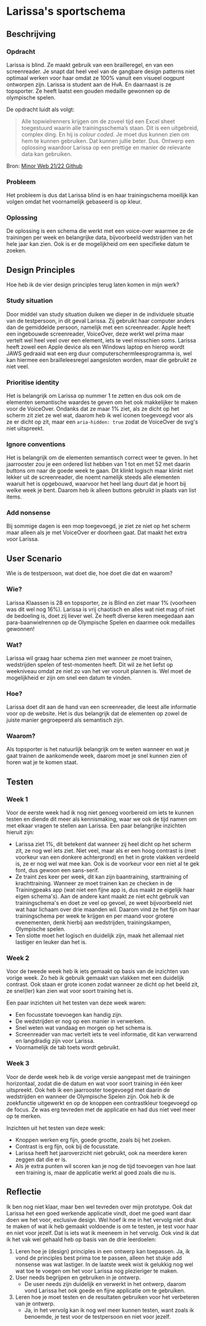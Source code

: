 # Larissa's sportschema

## Beschrijving

### Opdracht

Larissa is blind. Ze maakt gebruik van een brailleregel, en van een screenreader. Je snapt dat heel veel van de gangbare design patterns niet optimaal werken voor haar omdat ze 100% vanuit een visueel oogpunt ontworpen zijn. Larissa is student aan de HvA. En daarnaast is ze topsporter. Ze heeft laatst een gouden medaille gewonnen op de olympische spelen.

De opdracht luidt als volgt:

> Alle topwielrenners krijgen om de zoveel tijd een Excel sheet toegestuurd waarin alle trainingsschema’s staan. Dit is een uitgebreid, complex ding. En hij is _colour coded_. Je moet dus kunnen zien om hem te kunnen gebruiken. Dat kunnen jullie beter. Dus. Ontwerp een oplossing waardoor Larissa op een prettige en manier de relevante data kan gebruiken.

Bron: [Minor Web 21/22 Github](https://github.com/cmda-minor-web/human-centered-design-2122/blob/main/course/opdracht-human-centered-design.md#larissa-klaassen)

### Probleem

Het probleem is dus dat Larissa blind is en haar trainingschema moeilijk kan volgen omdat het voornamelijk gebaseerd is op kleur.

### Oplossing

De oplossing is een schema die werkt met een voice-over waarmee ze de trainingen per week en belangrijke data, bijvoorbeeld wedstrijden van het hele jaar kan zien. Ook is er de mogelijkheid om een specifieke datum te zoeken.

## Design Principles

Hoe heb ik de vier design principles terug laten komen in mijn werk?

### Study situation

Door middel van study situation duiken we dieper in de individuele situatie van de testpersoon, in dit geval Larissa. Zij gebruikt haar computer anders dan de gemiddelde persoon, namelijk met een screenreader. Apple heeft een ingebouwde screenreader, VoiceOver, deze werkt wel prima maar vertelt wel heel veel over een element, iets te veel misschien soms. Larissa heeft zowel een Apple device als een Windows laptop en hierop wordt JAWS gedraaid wat een erg duur computerschermleesprogramma is, wel kan hiermee een brailleleesregel aangesloten worden, maar die gebruikt ze niet veel.

### Prioritise identity

Het is belangrijk om Larissa op nummer 1 te zetten en dus ook om de elementen semantische waardes te geven om het ook makkelijker te maken voor de VoiceOver. Ondanks dat ze maar 1% ziet, als ze dicht op het scherm zit ziet ze wel wat, daarom heb ik wel iconen toegevoegd voor als ze er dicht op zit, maar een `aria-hidden: true` zodat de VoiceOver de svg's niet uitspreekt.

### Ignore conventions

Het is belangrijk om de elementen semantisch correct weer te geven. In het jaarrooster zou je een ordered list hebben van 1 tot en met 52 met daarin buttons om naar de goede week te gaan. Dit klinkt logisch maar klinkt niet lekker uit de screenreader, die noemt namelijk steeds alle elementen waaruit het is opgebouwd, waarvoor het heel lang duurt dat je hoort bij welke week je bent. Daarom heb ik alleen buttons gebruikt in plaats van list items.

### Add nonsense

Bij sommige dagen is een mop toegevoegd, je ziet ze niet op het scherm maar alleen als je met VoiceOver er doorheen gaat. Dat maakt het extra voor Larissa.

## User Scenario

Wie is de testpersoon, wat doet die, hoe doet die dat en waarom?

### Wie?

Larissa Klaassen is 28 en topsporter, ze is Blind en ziet maar 1% (voorheen was dit wel nog 16%). Larissa is vrij chaotisch en alles wat niet mag of niet de bedoeling is, doet zij liever wel. Ze heeft diverse keren meegedaan aan para-baanwielrennen op de Olympische Spelen en daarmee ook medailles gewonnen!

### Wat?

Larissa wil graag haar schema zien met wanneer ze moet trainen, wedstrijden spelen of test-momenten heeft. Dit wil ze het liefst op weekniveau omdat ze niet zo van het ver vooruit plannen is. Wel moet de mogelijkheid er zijn om snel een datum te vinden.

### Hoe?

Larissa doet dit aan de hand van een screenreader, die leest alle informatie voor op de website. Het is dus belangrijk dat de elementen op zowel de juiste manier gegroepeerd als semantisch zijn.

### Waarom?

Als topsporter is het natuurlijk belangrijk om te weten wanneer en wat je gaat trainen de aankomende week, daarom moet je snel kunnen zien of horen wat je te komen staat.

## Testen

### Week 1

Voor de eerste week had ik nog niet genoeg voorbereid om iets te kunnen testen en diende dit meer als kennismaking, waar we ook de tijd namen om met elkaar vragen te stellen aan Larissa. Een paar belangrijke inzichten hieruit zijn:

- Larissa ziet 1%, dit betekent dat wanneer zij heel dicht op het scherm zit, ze nog wel iets ziet. Niet veel, maar als er een hoog contrast is (met voorkeur van een donkere achtergrond) en het in grote vlakken verdeeld is, ze er nog wel wat mee kan. Ook is de voorkeur voor een niet al te gek font, dus gewoon een sans-serif.
- Ze traint zes keer per week, dit kan zijn baantraining, starttraining of krachttraining. Wanneer ze moet trainen kan ze checken in de Trainingpeaks app (wat niet een fijne app is, dus maakt ze eigelijk haar eigen schema's). Aan de andere kant maakt ze niet echt gebruik van trainingschema's en doet ze veel op gevoel, ze weet bijvoorbeeld niet wat haar lichaam over drie maanden wil. Daarom vind ze het fijn om haar trainingschema per week te krijgen en per maand voor grotere evenementen, denk hierbij aan wedstrijden, trainingskampen, Olympische spelen.
- Ten slotte moet het logisch en duidelijk zijn, maak het allemaal niet lastiger en leuker dan het is.

### Week 2

Voor de tweede week heb ik iets gemaakt op basis van de inzichten van vorige week. Zo heb ik gebruik gemaakt van vlakken met een duidelijk contrast. Ook staan er grote iconen zodat wanneer ze dicht op het beeld zit, ze snel(ler) kan zien wat voor soort training het is.

Een paar inzichten uit het testen van deze week waren:

- Een focusstate toevoegen kan handig zijn.
- De wedstrijden er nog op een manier in verwerken.
- Snel weten wat vandaag en morgen op het schema is.
- Screenreader van mac vertelt iets te veel informatie, dit kan verwarrend en langdradig zijn voor Larissa.
- Voornamelijk de tab toets wordt gebruikt.

### Week 3

Voor de derde week heb ik de vorige versie aangepast met de trainingen horizontaal, zodat die de datum en wat voor soort training in één keer uitspreekt. Ook heb ik een jaarrooster toegevoegd met daarin de wedstrijden en wanneer de Olympische Spelen zijn. Ook heb ik de zoekfunctie uitgewerkt en op de knoppen een contrastkleur toegevoegd op de focus. Ze was erg tevreden met de applicatie en had dus niet veel meer op te merken.

Inzichten uit het testen van deze week:

- Knoppen werken erg fijn, goede grootte, zoals bij het zoeken.
- Contrast is erg fijn, ook bij de focusstate.
- Larissa heeft het jaaroverzicht niet gebruikt, ook na meerdere keren zeggen dat die er is.
- Als je extra punten wil scoren kan je nog de tijd toevoegen van hoe laat een training is, maar de applicatie werkt al goed zoals die nu is.

## Reflectie

Ik ben nog niet klaar, maar ben wel tevreden over mijn prototype. Ook dat Larissa het een goed werkende applicatie vindt, doet me goed want daar doen we het voor, exclusive design. Wel hoef ik me in het vervolg niet druk te maken of wat ik heb gemaakt voldoende is om te testen, je test voor haar en niet voor jezelf. Dat is iets wat ik meeneem in het vervolg. Ook vind ik dat ik het vak wel gehaald heb op basis van de drie leerdoelen:

1. Leren hoe je (design) principles in een ontwerp kan toepassen.
   Ja, ik vond de principles best prima toe te passen, alleen het stukje add nonsense was wat lastiger. In de laatste week wist ik gelukkig nog wel wat toe te voegen om het voor Larissa nog plezieriger te maken.
2. User needs begrijpen en gebruiken in je ontwerp.
   - De user needs zijn duidelijk en verwerkt in het ontwerp, daarom vond Larissa het ook goede en fijne applicatie om te gebruiken.
3. Leren hoe je moet testen en de resultaten gebruiken voor het verbeteren van je ontwerp.
   - Ja, in het vervolg kan ik nog wel meer kunnen testen, want zoals ik benoemde, je test voor de testpersoon en niet voor jezelf.

